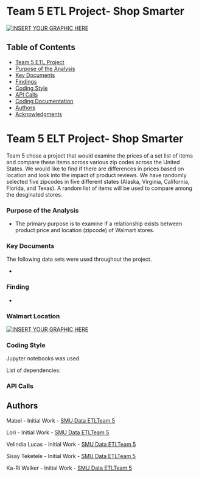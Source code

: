 # Team 5 ETL Project- Shop Smarter
[![INSERT YOUR GRAPHIC HERE](https://tse1.mm.bing.net/th?id=OIP.xzG43mLd_PSFvGI5LTCjHgHaE8&pid=Api&P=0&w=265&h=178)]()

<!-- TABLE OF CONTENTS -->
## Table of Contents

* [Team 5 ETL Project](#team-5-ETL-project)
* [Purpose of the Analysis](#purpose-of-the-analysis)
* [Key Documents](#key-documents)
* [Findings](#findings)
* [Coding Style](#coding-style)
* [API Calls](#api-calls)
* [Coding Documentation](#coding-documentation)
* [Authors](#authors)
* [Acknowledgments](#acknowledgments)

# Team 5 ELT Project- Shop Smarter

Team 5 chose a project that would examine the prices of a set list of items and compare these items across various zip codes across
the United States.  We would like to find if there are differences in prices based on location and look into the impact of product reviews. 
We have randomly selected five zipcodes in five different states (Alaska, Virginia, California, Florida, and Texas).  A random list of
items will be used to compare among the desginated stores.

### Purpose of the Analysis

* The primary purpose is to examine if a relationship exists between product price and location (zipcode) of Walmart stores.


### Key Documents

The following data sets were used throughout the project.

*


### Finding

*

### Walmart Location

[![INSERT YOUR GRAPHIC HERE]()]()

### Coding Style

Jupyter notebooks was used. 

List of dependencies:

### API Calls

<!-- [City of los Angeles](https://data.lacity.org/resource/8yfh-4gug.json)-->

## Authors

Mabel - Initial Work - [SMU Data ETLTeam 5](https://github.com/mabel912)

Lori - Initial Work - [SMU Data ETLTeam 5](https://github.com/loribeth18)

Velindia Lucas - Initial Work - [SMU Data ETLTeam 5](https://github.com/chele0630)

Sisay Teketele - Initial Work - [SMU Data ETLTeam 5](https://github.com/sisayyt)

Ka-Ri Walker - Initial Work - [SMU Data ETLTeam 5](https://github.com/ButtonWalker)
